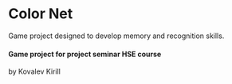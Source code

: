 # Color Net

Game project designed to develop memory and recognition skills.

#### Game project for project seminar HSE course 

by Kovalev Kirill